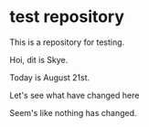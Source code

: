 # test repository
This is a repository for testing.

Hoi, dit is Skye.

Today is August 21st.

Let's see what have changed here

Seem's like nothing has changed.